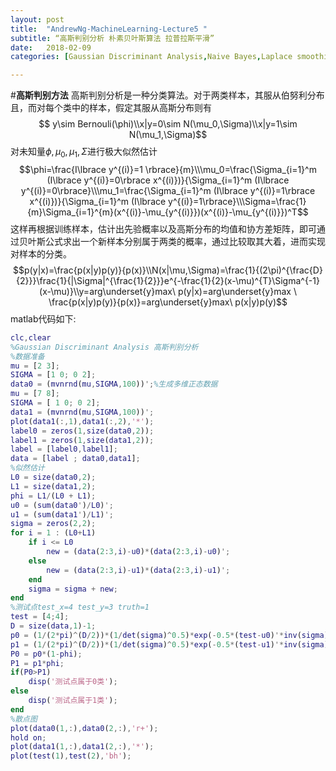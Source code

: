 ```yaml
---
layout: post
title:  "AndrewNg-MachineLearning-Lecture5 "
subtitle: “高斯判别分析 朴素贝叶斯算法 拉普拉斯平滑”
date:   2018-02-09
categories: [Gaussian Discriminant Analysis,Naive Bayes,Laplace smoothing]

---
```

<script type="text/x-mathjax-config"> MathJax.Hub.Config({ tex2jax: {inlineMath: [['$','$'],['\\(','\\)']]} }); </script> <script type="text/javascript" async src="https://cdn.mathjax.org/mathjax/latest/MathJax.js?config=TeX-MML-AM_CHTML"> </script>

#**高斯判别方法**
高斯判别分析是一种分类算法。对于两类样本，其服从伯努利分布且，而对每个类中的样本，假定其服从高斯分布则有
$$ y\sim Bernouli(\phi)\\x|y=0\sim N(\mu_0,\Sigma)\\x|y=1\sim N(\mu_1,\Sigma)$$
对未知量$\phi,\mu_0,\mu_1,\Sigma$进行极大似然估计
$$\phi=\frac{I\lbrace y^{(i)}=1 \rbrace}{m}\\\mu_0=\frac{\Sigma_{i=1}^m (I\lbrace y^{(i)}=0\rbrace x^{(i)})}{\Sigma_{i=1}^m (I\lbrace y^{(i)}=0\rbrace}\\\mu_1=\frac{\Sigma_{i=1}^m (I\lbrace y^{(i)}=1\rbrace x^{(i)})}{\Sigma_{i=1}^m (I\lbrace y^{(i)}=1\rbrace}\\\Sigma=\frac{1}{m}\Sigma_{i=1}^{m}(x^{(i)}-\mu_{y^{(i)}})(x^{(i)}-\mu_{y^{(i)}})^T$$
这样再根据训练样本，估计出先验概率以及高斯分布的均值和协方差矩阵，即可通过贝叶斯公式求出一个新样本分别属于两类的概率，通过比较取其大着，进而实现对样本的分类。
$$p(y|x)=\frac{p(x|y)p(y)}{p(x)}\\N(x|\mu,\Sigma)=\frac{1}{(2\pi)^{\frac{D}{2}}}\frac{1}{|\Sigma|^{\frac{1}{2}}}e^{-\frac{1}{2}(x-\mu)^{T}\Sigma^{-1}(x-\mu)}\\y=arg\underset{y}max\ p(y|x)=arg\underset{y}max \ \frac{p(x|y)p(y)}{p(x)}=arg\underset{y}max\ p(x|y)p(y)$$
matlab代码如下:
```matlab
clc,clear
%Gaussian Discriminant Analysis 高斯判别分析
%数据准备
mu = [2 3];
SIGMA = [1 0; 0 2];
data0 = (mvnrnd(mu,SIGMA,100))';%生成多维正态数据
mu = [7 8];
SIGMA = [ 1 0; 0 2];
data1 = (mvnrnd(mu,SIGMA,100))';
plot(data1(:,1),data1(:,2),'*');
label0 = zeros(1,size(data0,2));
label1 = zeros(1,size(data1,2));
label = [label0,label1];
data = [label ; data0,data1];
%似然估计
L0 = size(data0,2);
L1 = size(data1,2);
phi = L1/(L0 + L1);
u0 = (sum(data0')/L0)';
u1 = (sum(data1')/L1)';
sigma = zeros(2,2);
for i = 1 : (L0+L1)
    if i <= L0
        new = (data(2:3,i)-u0)*(data(2:3,i)-u0)';     
    else
        new = (data(2:3,i)-u1)*(data(2:3,i)-u1)';     
    end
    sigma = sigma + new;
end
%测试点test_x=4 test_y=3 truth=1
test = [4;4];
D = size(data,1)-1;
p0 = (1/(2*pi)^(D/2))*(1/det(sigma)^0.5)*exp(-0.5*(test-u0)'*inv(sigma)*(test-u0));
p1 = (1/(2*pi)^(D/2))*(1/det(sigma)^0.5)*exp(-0.5*(test-u1)'*inv(sigma)*(test-u1));
P0 = p0*(1-phi);
P1 = p1*phi;
if(P0>P1)
    disp('测试点属于0类');
else
    disp('测试点属于1类');
end
%散点图
plot(data0(1,:),data0(2,:),'r+');
hold on;
plot(data1(1,:),data1(2,:),'*');
plot(test(1),test(2),'bh');

```
